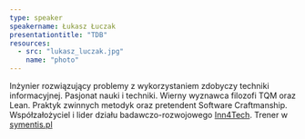 ```yaml
---
type: speaker
speakername: Łukasz Łuczak
presentationtitle: "TDB"
resources:
  - src: "lukasz_luczak.jpg"
    name: "photo"
---
```

Inżynier rozwiązujący problemy z wykorzystaniem zdobyczy techniki informacyjnej. Pasjonat nauki i techniki. Wierny wyznawca filozofi TQM oraz Lean. Praktyk zwinnych metodyk oraz pretendent Software Craftmanship.
Współzałożyciel i lider działu badawczo-rozwojowego <a href="https://inn4.tech/">Inn4Tech</a>. Trener w <a href="http://symentis.pl/">symentis.pl</a>

